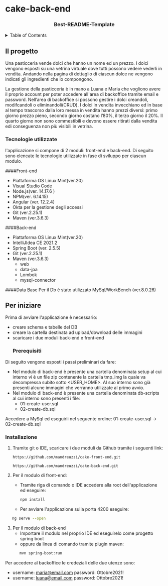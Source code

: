 # cake-back-end
<div id="top"></div>

<h3 align="center">Best-README-Template</h3>
<!-- TABLE OF CONTENTS -->
<details>
  <summary>Table of Contents</summary>
  <ol>
    <li>
      <a href="#about-the-project">Il progetto</a>
      <ul>
        <li><a href="#built-with">Tecnologie utilizzate</a></li>
      </ul>
    </li>
    <li>
      <a href="#getting-started">Per iniziare</a>
      <ul>
        <li><a href="#prerequisites">Prerequisiti</a></li>
        <li><a href="#installation">Installazione</a></li>
      </ul>
    </li>
    <li><a href="#usage">Utilizzo</a></li>
    <li><a href="#roadmap">Roadmap</a></li>
  </ol>
</details>



<!-- ABOUT THE PROJECT -->
## Il progetto
Una pasticceria vende dolci che hanno un nome ed un prezzo.
I dolci vengono esposti su una vetrina virtuale dove tutti possono vedere vederli in vendita.
Andando nella pagina di dettaglio di ciascun dolce ne vengono indicati gli ingredienti che lo compongono.

La gestione della pasticceria è in mano a Luana e Maria che vogliono avere il
proprio account per poter accedere all'area di backoffice tramite email e password.
Nell’area di backoffice si possono gestire i dolci creandoli, modifcandoli o eliminandoli(CRUD).
I dolci in vendita invecchiano ed in base al tempo trascorso dalla loro messa in vendita hanno prezzi diversi: primo giorno
prezzo pieno, secondo giorno costano l’80%, il terzo giorno il 20%. Il quarto giorno non
sono commestibili e devono essere ritirati dalla vendita edi conseguenza non più visibili in vetrina.


### Tecnologie utilizzate

l'applicazione si compone di 2 moduli: front-end e back-end.
Di seguito sono elencate le tecnologie utilizzate in fase di sviluppo per ciascun modulo.

####Front-end

* Piattaforma OS Linux Mint(ver.20)
* Visual Studio Code
* Node.js(ver. 14.17.6 )
* NPM(ver. 6.14.15)
* Angular (ver. 12.2.4)
* Okta per la gestione degli accessi
* Git (ver.2.25.1)
* Maven (ver.3.6.3)

####Back-end
* Piattaforma OS Linux Mint(ver.20)
* IntelliJIdea CE 2021.2
* Spring Boot (ver. 2.5.5)
* Git (ver.2.25.1)
* Maven (ver.3.6.3)
    * web
    * data-jpa
    * Lombok
    * mysql-connector

####Data Base
Per il Db è stato utilizzato MySql/WorkBench (ver.8.0.26)

<!-- GETTING STARTED -->
## Per iniziare
Prima di avviare l'applicazione è necessario:
* creare schema e tabelle del DB
* creare la cartella destinata ad upload/download delle immagini
* scaricare i due moduli back-end e front-end
    ### Prerequisiti
Di seguito vengono esposti i passi preliminari da fare:

* Nel modulo di back-end è presente una cartella denominata setup al cui interno vi è un file zip contenente la cartella tmp_img la quale va decompressa subito sotto <USER_HOME>.
Al suo interno sono già presenti alcune immagini che verranno utilizzate al primo avvio.
* Nel modulo di back-end è presente una cartella denominata db-scripts al cui interno sono presenti i file:
  * 01-create-user.sql
  * 02-create-db.sql

Accedere a MySql ed eseguirli nel seguente ordine: 01-create-user.sql -> 02-create-db.sql

### Installazione

1. Tramite git o IDE, scaricare i due moduli da Github tramite i seguenti link:

   ```
   https://github.com/mandreuzzi/cake-front-end.git
   ```

   ```
   https://github.com/mandreuzzi/cake-back-end.git
   ```

2. Per il modulo di front-end:
   * Tramite riga di comando o IDE accedere alla root dell'applicazione ed eseguire:
      ```sh
      npm install
      ```
   * Per avviare l'applicazione sulla porta 4200 eseguire:
```sh
   ng serve --open
   ```
3. Per il modulo di back-end
   * Importare il modulo nel proprio IDE ed  eseguirelo come progetto spring boot  
   * oppure da linea di comando tramite plugin maven:
   ```sh
      mvn spring-boot:run
      ``` 
   
Per accedere al backoffice le credeziali delle due utenze sono:
* username: maria@email.com password: Ottobre2021!
* username: luana@email.com password: Ottobre2021!
   
